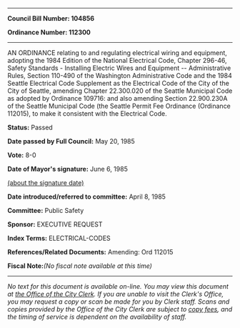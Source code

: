 

********

**Council Bill Number: 104856**
   
**Ordinance Number: 112300**
********

 AN ORDINANCE relating to and regulating electrical wiring and equipment, adopting the 1984 Edition of the National Electrical Code, Chapter 296-46, Safety Standards - Installing Electric Wires and Equipment -- Administrative Rules, Section 110-490 of the Washington Administrative Code and the 1984 Seattle Electrical Code Supplement as the Electrical Code of the City of the City of Seattle, amending Chapter 22.300.020 of the Seattle Municipal Code as adopted by Ordinance 109716: and also amending Section 22.900.230A of the Seattle Municipal Code (the Seattle Permit Fee Ordinance (Ordinance 112015), to make it consistent with the Electrical Code.

**Status:** Passed
   
**Date passed by Full Council:** May 20, 1985
   
**Vote:** 8-0
   
**Date of Mayor's signature:** June 6, 1985
   
[(about the signature date)](/~public/approvaldate.htm)
   
   
   
**Date introduced/referred to committee:** April 8, 1985
   
**Committee:** Public Safety
   
**Sponsor:** EXECUTIVE REQUEST
   
   
**Index Terms:** ELECTRICAL-CODES

**References/Related Documents:** Amending: Ord 112015

**Fiscal Note:**_(No fiscal note available at this time)_
********

_No text for this document is available on-line. You may view this document at [the Office of the City Clerk](http://www.seattle.gov/leg/clerk/contactUs.htm). If you are unable to visit the Clerk's Office, you may request a copy or scan be made for you by Clerk staff. Scans and copies provided by the Office of the City Clerk are subject to [copy fees](http://clerk.seattle.gov/~public/clerkfees.htm), and the timing of service is dependent on the availability of staff._

